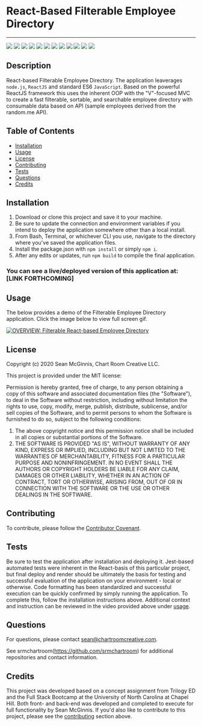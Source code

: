 # React-Based Filterable Employee Directory

--------------------
![](https://img.shields.io/badge/Code-NodeJs-informational?style=flat&logo=node&logoColor=white&color=2bbc8a)
![](https://img.shields.io/badge/Code-ReactJS-informational?style=flat&logo=react&logoColor=white&color=2bbc8a)
![](https://img.shields.io/badge/Code-Babel-informational?style=flat&logo=babel&logoColor=white&color=2bbc8a)
![](https://img.shields.io/badge/Code-Hapi-informational?style=flat&logo=Hapi&logoColor=white&color=2bbc8a)
![](https://img.shields.io/badge/Code-Jest-informational?style=flat&logo=Jest&logoColor=white&color=2bbc8a)
![](https://img.shields.io/badge/Code-WebPack-informational?style=flat&logo=webpack&logoColor=white&color=2bbc8a)
![](https://img.shields.io/badge/Code-TypeScript-informational?style=flat&logo=typescript&logoColor=white&color=2bbc8a)
![](https://img.shields.io/badge/Code-JavaScript_ES6-informational?style=flat&logo=javascript&logoColor=white&color=2bbc8a)
![](https://img.shields.io/badge/Code-HTML5-informational?style=flat&logo=html5&logoColor=white&color=2bbc8a)
![](https://img.shields.io/badge/CSS-CSS3-informational?style=flat&logo=css3&logoColor=white&color=2bbc8a)
![](https://img.shields.io/badge/CSS-Bootstrap-informational?style=flat&logo=bootstrap&logoColor=white&color=2bbc8a)
![](https://img.shields.io/badge/Tools-Github-informational?style=flat&logo=github&logoColor=white&color=2bbc8a)

## Description

React-based Filterable Employee Directory. The application leaverages `node.js`, `ReactJS` and standard ES6 `JavaScript`. Based on the powerful ReactJS framework this uses the inherent OOP with the "V"-focused MVC to create a fast filterable, sortable, and searchable employee directory with consumable data based on API (sample employees derived from the random.me API).

## Table of Contents

- [Installation](#installation)
- [Usage](#usage)
- [License](#license)
- [Contributing](#contributing)
- [Tests](#tests)
- [Questions](#questions)
- [Credits](#credits)

## Installation

1. Download or clone this project and save it to your machine.
2. Be sure to update the connection and environment variables if you intend to deploy the application somewhere other than a local install.
3. From Bash, Terminal, or whichever CLI you use, navigate to the directory where you've saved the application files.
4. Install the package.json with `npm install` or simply `npm i`.
5. After any edits or updates, run `npm build` to compile the final application.

### You can see a live/deployed version of this application at: [LINK FORTHCOMING]


## Usage

The below provides a demo of the Filterable Employee Directory application. Click the image below to view full screen gif.

[![OVERVIEW: Filterable React-based Employee Directory](https://chartroomcreative.com/gitassets/react-employee-directory.gif)](https://chartroomcreative.com/gitassets/react-employee-directory.gif)

## License

Copyright (c) 2020 Sean McGinnis, Chart Room Creative LLC.

This project is provided under the MIT license:

Permission is hereby granted, free of charge, to any person obtaining a copy of this software and associated documentation files (the "Software"), to deal in the Software without restriction, including without limitation the rights to use, copy, modify, merge, publish, distribute, sublicense, and/or sell
copies of the Software, and to permit persons to whom the Software is furnished to do so, subject to the following conditions:

1. The above copyright notice and this permission notice shall be included in all
   copies or substantial portions of the Software.
2. THE SOFTWARE IS PROVIDED "AS IS", WITHOUT WARRANTY OF ANY KIND, EXPRESS OR
   IMPLIED, INCLUDING BUT NOT LIMITED TO THE WARRANTIES OF MERCHANTABILITY,
   FITNESS FOR A PARTICULAR PURPOSE AND NONINFRINGEMENT. IN NO EVENT SHALL THE
   AUTHORS OR COPYRIGHT HOLDERS BE LIABLE FOR ANY CLAIM, DAMAGES OR OTHER
   LIABILITY, WHETHER IN AN ACTION OF CONTRACT, TORT OR OTHERWISE, ARISING FROM,
   OUT OF OR IN CONNECTION WITH THE SOFTWARE OR THE USE OR OTHER DEALINGS IN THE
   SOFTWARE.

## Contributing

To contribute, please follow the [Contributor Covenant](https://www.contributor-covenant.org/).

## Tests

Be sure to test the application after installation and deploying it. Jest-based automated tests were inherent in the React-basis of this particular project, but final deploy and render should be ultimately the basis for testing and successful evaluation of the application on your environment - local or otherwise.  Code formatting has been standardized and successful execution can be quickly confirmed by simply running the application. To complete this, follow the installation instructions above. Additional context and instruction can be reviewed in the video provided above under [usage](#usage).

## Questions

For questions, please contact [sean@chartroomcreative.com](mailto:sean@chartroomcreative.com).

See srmchartroom(https://github.com/srmchartroom) for additional repositories and contact information.

## Credits

This project was developed based on a concept assignment from Trilogy ED and the Full Stack Bootcamp at the University of North Carolina at Chapel Hill. Both front- and back-end was developed and completed to execute for full functionality by Sean McGinnis. If you'd also like to contribute to this project, please see the [contributing](#contributing) section above.
